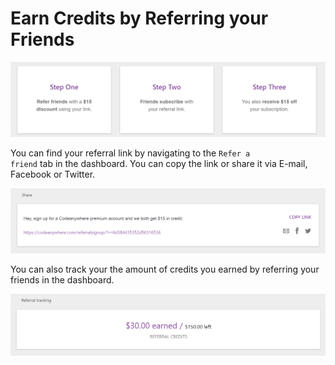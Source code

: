 # Earn Credits by Referring your Friends

<p><img src="/images/dashboard/refer-a-friend/referral-1.png" alt="Referral steps" class="width-90"/></p>

You can find your referral link by navigating to the <code>Refer a friend</code> tab in the dashboard. You can copy the link or share it via E-mail, Facebook or Twitter.

<p><img src="/images/dashboard/refer-a-friend/referral-2.png" alt="Referral link" class="width-60"/></p>

You can also track your the amount of credits you earned by referring your friends in the dashboard.

<p><img src="/images/dashboard/refer-a-friend/referral-3.png" alt="Referral tracking" class="width-60"/></p>
